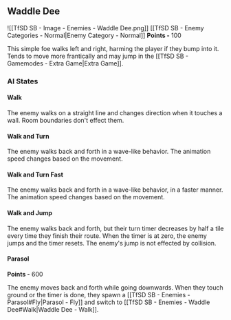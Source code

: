## Waddle Dee
![[TfSD SB - Image - Enemies - Waddle Dee.png]]
[[TfSD SB - Enemy Categories - Normal|Enemy Category - Normal]]
**Points -** 100

This simple foe walks left and right, harming the player if they bump into it. Tends to move more frantically and may jump in the [[TfSD SB - Gamemodes - Extra Game|Extra Game]].
### AI States
#### Walk
The enemy walks on a straight line and changes direction when it touches a wall. Room boundaries don't effect them.
#### Walk and Turn
The enemy walks back and forth in a wave-like behavior. The animation speed changes based on the movement.
#### Walk and Turn Fast
The enemy walks back and forth in a wave-like behavior, in a faster manner. The animation speed changes based on the movement.
#### Walk and Jump
The enemy walks back and forth, but their turn timer decreases by half a tile every time they finish their route. When the timer is at zero, the enemy jumps and the timer resets. The enemy's jump is not effected by collision.
#### Parasol
**Points -** 600

The enemy moves back and forth while going downwards. When they touch ground or the timer is done, they spawn a [[TfSD SB - Enemies - Parasol#Fly|Parasol - Fly]] and switch to [[TfSD SB - Enemies - Waddle Dee#Walk|Waddle Dee - Walk]].